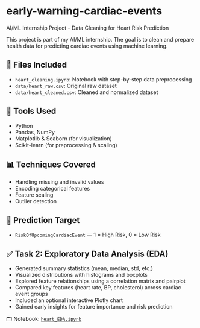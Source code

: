 # early-warning-cardiac-events
AI/ML Internship Project - Data Cleaning for Heart Risk Prediction

This project is part of my AI/ML internship. The goal is to clean and prepare health data for predicting cardiac events using machine learning.

## 📁 Files Included
- `heart_cleaning.ipynb`: Notebook with step-by-step data preprocessing
- `data/heart_raw.csv`: Original raw dataset
- `data/heart_cleaned.csv`: Cleaned and normalized dataset

## 🧰 Tools Used
- Python
- Pandas, NumPy
- Matplotlib & Seaborn (for visualization)
- Scikit-learn (for preprocessing & scaling)

## 📊 Techniques Covered
- Handling missing and invalid values
- Encoding categorical features
- Feature scaling
- Outlier detection

## 🎯 Prediction Target
- `RiskOfUpcomingCardiacEvent` — 1 = High Risk, 0 = Low Risk

## ✅ Task 2: Exploratory Data Analysis (EDA)
- Generated summary statistics (mean, median, std, etc.)
- Visualized distributions with histograms and boxplots
- Explored feature relationships using a correlation matrix and pairplot
- Compared key features (heart rate, BP, cholesterol) across cardiac event groups
- Included an optional interactive Plotly chart
- Gained early insights for feature importance and risk prediction

🗂 Notebook: [`heart_EDA.ipynb`](./heart_EDA.ipynb)


